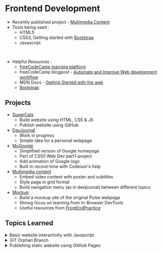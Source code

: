 # Frontend Development
- Recently published project - <a href="https://prak112.github.io/DevSchool-HTML/" target="_blank" rel="noopener">Multimedia Content</a>
- Tools being used :
    - HTML5
    - CSS3, Getting started with [Bootstrap](/test_html/index.html) 
    - Javascript

</br>

- Helpful Resources :
    - [freeCodeCamp learning platform](https://www.freecodecamp.org/learn) 
    - freeCodeCamp blogpost - [Automate and Improve Web development workflow](https://www.freecodecamp.org/news/how-to-improve-your-web-development-workflow/)
    - MDN Docs - [Getting Started with the web](https://developer.mozilla.org/en-US/docs/Learn/Getting_started_with_the_web/Installing_basic_software)
    - [Bootstrap](https://getbootstrap.com/docs/5.3/getting-started/introduction/) 


## Projects
- [SuperCats](https://github.com/prak112/DevSchool-HTML/tree/supercats)
    - Build website using HTML, CSS & JS
    - Publish website using GitHub
- [DevJournal](https://github.com/prak112/DevSchool-HTML/tree/devjournal)
    - Work in progress
    - Simple idea for a personal webpage
- [MyGoogle](https://github.com/prak112/DevSchool-HTML/tree/googletest)
    - Simplified version of Google homepage
    - Part of CS50 Web Dev part1-project
    - Add animation of Google logo
    - Built in record-time with Codeium's help
- [Multimedia content](https://github.com/prak112/DevSchool-HTML/tree/multimedia)
    - Embed video content with poster and subtitles
    - Style page in grid format
    - Build navigation menu (as in devjournal) between different topics
- [Mockup]()
    - Build a mockup site of the original Pulse webpage
    - Strong focus on learning from In-Browser DevTools
    - Useful resources from [FrontEndPractice](https://www.frontendpractice.com/projects/)


## Topics Learned
<details>
<summary>Basic website interactivity with Javascript</summary>

####  Browser/Web APIs
- They aid in the interaction between HTML conent and CSS styles and collecting, generating/manipulating audio and/or video content.
- Amongst a [different categories of APIs](https://www.educative.io/answers/what-are-browser-apis), following are the ones we used.
#### Document Object Model (DOM) API  
- Builds interaction by addressing specific elements in `index.html` such as,
    - on_click Events for alerts, swapping content
    - Modify headers, paragraphs
#### Web Storage API
- Locally stores the user input on their browser
- Allows access and displaying the content using DOM API
</details>

<details>
<summary>GIT Orphan Branch</summary>

#### What is a Git Orphan branch ?
- A Git branch, in general, is used for developing a feature or resolving a bug, so a project progresses without lag.
- A Git Orphan branch provides the possibility to start from zero, i.e., not share any commit history with either the main branch or any other branches.
- Hence a perfect setup for hosting a static github page!
- Thanks to the [short snippet from DEV Community blog](https://dev.to/mcaci/how-to-create-an-orphan-branch-in-git-35ac)
- They are used for :
    - static websites, 
    - static parts of major project like a thesis,
    - to host an open-source part of a commercial software

#### How to create and handle a Git Orphan branch ?
```bash
    $ git checkout --orphan newbranch  
    :'to create and move to created orphan branch -"newbranch"'
```
    
```bash
    $ git rm director/*  
    :'to remove non-essential directory from "newbranch" including the files'
```

```bash
    : 'different ways to create a file'

    $ touch README.md       : 'only creates a README'
    $ echo newFile.txt      : 'only creates a newFile'
    $ cat > anyFile.txt     : 'creates and can start appending right away'
```

```bash
    :'generally used after git commit'

    $ git fetch origin  
    :'to identify if any changes in upstream(remote branch)'
```

```bash
    $ git diff HEAD @{u} --name-only 	
    :'to check which files will be changed on the next pull'
```

```bash
    $ git pull --rebase newbranch
    :'to fetch changes from remote repo, rebase current branch on top of fetched branch. NOT recommended, Do your research'
```
</details>
    


<details>
<summary>Publishing static website using GitHub Pages</summary>

#### What is a Static website ?
- Websites which are read-only, and the content does not change based on the user activity
- This website is build from pre-built component files (HTML, CSS, JS) stored on a web server, in our case GitHub Pages.
- Check [Hubspot blogpost](https://blog.hubspot.com/website/static-vs-dynamic-website) more info.

#### How to publish a Static website ?
- There are many services [as mentioned](https://developer.mozilla.org/en-US/docs/Learn/Getting_started_with_the_web/Publishing_your_website) in MDN Web Docs
- A free reliable source would be [GitHub Pages](https://docs.github.com/en/pages)
- The process is as simple as hosting a repo and [following the instructions](https://docs.github.com/en/pages/getting-started-with-github-pages/creating-a-github-pages-site) to deploy the website.
- However, there are also certain details, which I learned the hard-way.
1. IF the `index.html` file is accomodated with `styles.css` and `main.js` files, then it is mandatory to add `.nojekyll` file in the same directory as the `index.html`.  This step renders the static website without looking for `_config.yml` to define the Jekyll theme.
2. Filepaths must begin with directory name, NEVER a "/"
3. Keep image formats uniform, i.e., either all images are in `.jpg` or `.png` format, not both.
4. Filepaths inside `.css` file must [begin from the root directory.](https://github.com/prak112/DevSchool-HTML/tree/supercats#overview)


</details>